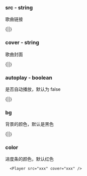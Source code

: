 ### src - string

歌曲链接

{||}

### cover - string

歌曲封面

{||}

### autoplay - boolean

是否自动播放，默认为 false

{||}

### bg 

背景的颜色，默认是黑色

{||}

### color

进度条的颜色，默认红色

```
  <Player src="xxx" cover="xxx" />
```